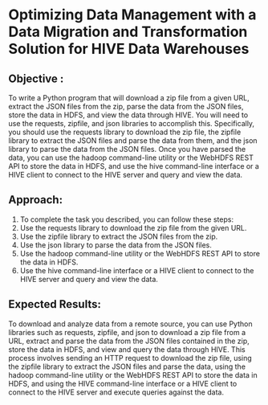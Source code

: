 # Optimizing Data Management with a Data Migration and Transformation Solution for HIVE Data Warehouses

## Objective :
To write a Python program that will download a zip file from a given URL, extract the JSON files from the zip, parse the data from the JSON files, store the data in HDFS, and view the data through HIVE. You will need to use the requests, zipfile, and json libraries to accomplish this. Specifically, you should use the requests library to download the zip file, the zipfile library to extract the JSON files and parse the data from them, and the json library to parse the data from the JSON files. Once you have parsed the data, you can use the hadoop command-line utility or the WebHDFS REST API to store the data in HDFS, and use the hive command-line interface or a HIVE client to connect to the HIVE server and query and view the data.

## Approach:
1. To complete the task you described, you can follow these steps: 
2. Use the requests library to download the zip file from the given URL.
3. Use the zipfile library to extract the JSON files from the zip.
4. Use the json library to parse the data from the JSON files.
5. Use the hadoop command-line utility or the WebHDFS REST API to store the data in HDFS.
6. Use the hive command-line interface or a HIVE client to connect to the HIVE server and query and view the data.


## Expected Results: 
To download and analyze data from a remote source, you can use Python libraries such as requests, zipfile, and json to download a zip file from a URL, extract and parse the data from the JSON files contained in the zip, store the data in HDFS, and view and query the data through HIVE. This process involves sending an HTTP request to download the zip file, using the zipfile library to extract the JSON files and parse the data, using the hadoop command-line utility or the WebHDFS REST API to store the data in HDFS, and using the HIVE command-line interface or a HIVE client to connect to the HIVE server and execute queries against the data.
